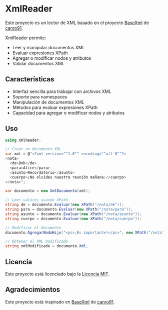 # XmlReader

Este proyecto es un lector de XML basado en el proyecto [BaseXml](https://github.com/canro91/BaseXml) de [canro91](https://github.com/canro91).

XmlReader permite:
- Leer y manipular documentos XML
- Evaluar expresiones XPath
- Agregar o modificar nodos y atributos
- Validar documentos XML

## Características

- Interfaz sencilla para trabajar con archivos XML
- Soporte para namespaces
- Manipulación de documentos XML
- Métodos para evaluar expresiones XPath
- Capacidad para agregar o modificar nodos y atributos

## Uso

```csharp
using XmlReader;

// Crear un documento XML
var xml = @"<?xml version=""1.0"" encoding=""utf-8""?>
<nota>
  <de>Bob</de>
  <para>Alice</para>
  <asunto>Recordatorio</asunto>
  <cuerpo>¡No olvides nuestra reunión mañana!</cuerpo>
</nota>";

var documento = new XmlDocumento(xml);

// Leer valores usando XPath
string de = documento.Evaluar(new XPath("/nota/de"));
string para = documento.Evaluar(new XPath("/nota/para"));
string asunto = documento.Evaluar(new XPath("/nota/asunto"));
string cuerpo = documento.Evaluar(new XPath("/nota/cuerpo"));

// Modificar el documento
documento.AgregarNodoHijo("<ps>¡Es importante!</ps>", new XPath("/nota"));

// Obtener el XML modificado
string xmlModificado = documento.Xml;
```

## Licencia

Este proyecto está licenciado bajo la [Licencia MIT](LICENSE).

## Agradecimientos

Este proyecto está inspirado en [BaseXml](https://github.com/canro91/BaseXml) de [canro91](https://github.com/canro91).